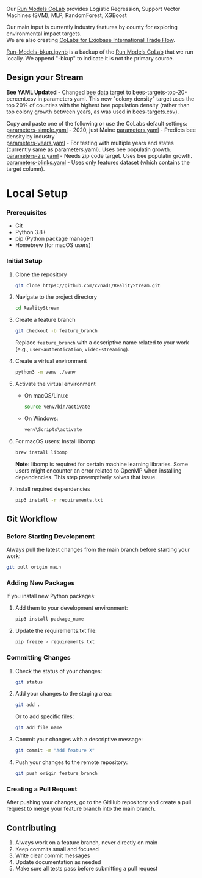 Our [Run Models CoLab](input/industries) provides Logistic Regression, Support Vector Machines (SVM), MLP, RandomForest, XGBoost 

Our main input is currently industry features by county for exploring environmental impact targets.  
We are also creating [CoLabs for Exiobase International Trade Flow](https://model.earth/profile/trade).


[Run-Models-bkup.ipynb](https://github.com/ModelEarth/RealityStream/tree/main/models) is a backup of the [Run Models CoLab](https://colab.research.google.com/drive/1zu0WcCiIJ5X3iN1Hd1KSW4dGn0JuodB8?usp=sharing) that we run locally. We append "-bkup" to indicate it is not the primary source.

<h2>Design your Stream</h2>

**Bee YAML Updated** - Changed [bee data](input/bees) target to bees-targets-top-20-percent.csv in parameters yaml. This new "colony density" target uses the top 20% of counties with the highest bee population density (rather than top colony growth between years, as was used in bees-targets.csv).

<!--
Density file: bees-targets-top-20-percent.csv. Shashank worked from bees-population-usda.csv
(We previously used growth over time with the file bees-targets.csv)
-->

Copy and paste one of the following or use the CoLabs default settings:
[parameters-simple.yaml](https://raw.githubusercontent.com/ModelEarth/RealityStream/main/parameters/parameters-simple.yaml) - 2020, just Maine
[parameters.yaml](https://raw.githubusercontent.com/ModelEarth/RealityStream/main/parameters/parameters.yaml) - Predicts bee density by industry  
[parameters-years.yaml](https://raw.githubusercontent.com/ModelEarth/RealityStream/main/parameters/parameters-years.yaml) - For testing with multiple years and states (currently same as parameters.yaml).  Uses bee populatin growth.
[parameters-zip.yaml](https://raw.githubusercontent.com/ModelEarth/RealityStream/main/parameters/parameters-zip.yaml) - Needs zip code target. Uses bee populatin growth.  
[parameters-blinks.yaml](https://raw.githubusercontent.com/ModelEarth/RealityStream/main/parameters/parameters-blinks.yaml) - Uses only features dataset (which contains the target column).

# Local Setup

### Prerequisites
- Git
- Python 3.8+
- pip (Python package manager)
- Homebrew (for macOS users)

### Initial Setup

1. Clone the repository
   ```bash
   git clone https://github.com/cvnad1/RealityStream.git
   ```

2. Navigate to the project directory
   ```bash
   cd RealityStream
   ```

3. Create a feature branch
   ```bash
   git checkout -b feature_branch
   ```
   Replace `feature_branch` with a descriptive name related to your work (e.g., `user-authentication`, `video-streaming`).

4. Create a virtual environment
   ```bash
   python3 -m venv ./venv
   ```

5. Activate the virtual environment
   - On macOS/Linux:
     ```bash
     source venv/bin/activate
     ```
   - On Windows:
     ```bash
     venv\Scripts\activate
     ```

6. For macOS users: Install libomp
   ```bash
   brew install libomp
   ```
   **Note:** libomp is required for certain machine learning libraries. Some users might encounter an error related to OpenMP when installing dependencies. This step preemptively solves that issue.

7. Install required dependencies
   ```bash
   pip3 install -r requirements.txt
   ```

## Git Workflow

### Before Starting Development

Always pull the latest changes from the main branch before starting your work:

```bash
git pull origin main
```

### Adding New Packages

If you install new Python packages:

1. Add them to your development environment:
   ```bash
   pip3 install package_name
   ```

2. Update the requirements.txt file:
   ```bash
   pip freeze > requirements.txt
   ```

### Committing Changes

1. Check the status of your changes:
   ```bash
   git status
   ```

2. Add your changes to the staging area:
   ```bash
   git add .
   ```
   Or to add specific files:
   ```bash
   git add file_name
   ```

3. Commit your changes with a descriptive message:
   ```bash
   git commit -m "Add feature X" 
   ```

4. Push your changes to the remote repository:
   ```bash
   git push origin feature_branch
   ```

### Creating a Pull Request

After pushing your changes, go to the GitHub repository and create a pull request to merge your feature branch into the main branch.

## Contributing

1. Always work on a feature branch, never directly on main
2. Keep commits small and focused
3. Write clear commit messages
4. Update documentation as needed
5. Make sure all tests pass before submitting a pull request
